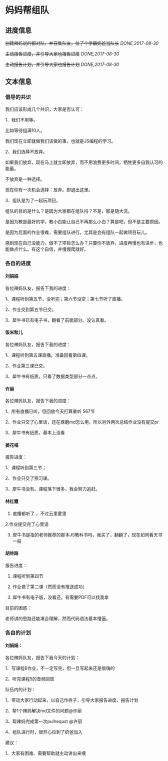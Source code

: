 # 妈妈帮组队

## 进度信息

~~创建辣妈说的都对队，并召集队友，拉了个学霸奶爸当队长~~ _DONE,2017-08-30_

~~主动报告进度，并引导大家也报告进度~~ _DONE,2017-08-30_

~~主动报告计划，并引导大家也报告计划~~ _DONE,2017-08-30_

## 文本信息

### 倡导的共识

我们应该形成几个共识，大家是否认可：

1、我们不用等。

比如等待组满10人。

我们现在立即就做我们该做的事，也就是JS编程的学习。

2、我们选择不放弃。

如果我们放弃，现在马上就立即放弃，而不用浪费更多时间，牺牲更多自我认可的能量。

不放弃是一种选择。

现在你有一次机会选择：放弃。即退出这里。

3、组队是为了一起玩项目。

组队的目的是什么？是因为大家都在组队吗？不是，那是随大流。

是因为教是最好的学，教小白能让自己不再那么小白？算是吧，但不是主要原因。

是因为后面的作业很难，需要组队进行。尤其是会有组队一起做项目玩儿。

感到现在自己没能力，做不了项目怎么办？只要你不放弃，进度再慢也有进步，也能做点什么。有这个自信，并慢慢爬就好。


### 各自的进度

#### 刘娟娟

各位辣妈队友，报告下我的进度：

1、课程听到第五节，没听完；第六节没空；第七节听了直播。

2、作业交到第五节已交。

3、犀牛书已有电子书，翻看了前面部分。没认真看。

#### 饭米粒儿

各位辣妈队友，报告下我的进度：

1、课程听到第五课直播。准备回看第四课。

2、作业第三课已交。

3、犀牛书有纸质，只看了数据类型部分一点点。

#### 许丽

各位辣妈队友，报告下我的进度：

1、所有直播已听，但回放今天打算重听 567节

2、作业只交了心里话，还在琢磨md怎么用，所以另外两次总结作业没有提交pr

3、犀牛书有纸质，基本上没看


#### 姜花喵

报告进度：

1、课程听到第三节；

2、作业只交了预习课。

3、犀牛书没有。课程落下很多，我会努力追赶。



#### 林红霞

1. 直播都听了 ，不过云里雾里 

 2.作业提交完了心里话  

 3. 犀牛书是指的老师推荐的那本JS教科书吗，我买了，翻翻了，现在如同看天书一般

#### 胡林路

报告进度：

1. 课程听到第四节

2. 作业做了第二课（然而没有推送成功）

3. 犀牛书有电子版，没看还。有需要PDF可以找我拿

目前的困惑：

老师讲的思路还能凑合理解，然而代码语法基本懵逼。

### 各自的计划


#### 刘娟娟：

各位辣妈队友，报告下我今天的计划：

1、写课程6作业，不一定写完，但一旦写起来还是很嗨的

2、听完课程5的音频回放

队伍内的计划：

1、带动大家行动起来，以自己作样子，引导大家报告进度、报告计划

2、帮1个辣妈解决md文件的问题@许丽 

3、帮辣妈完成第一次pullrequst @许丽 

4、组队进行时，很开心拉到了奶爸加入

建议：

1、大家有困难、需要帮助就主动讲出来噢


